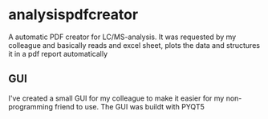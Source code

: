 # analysispdfcreator
A automatic PDF creator for LC/MS-analysis.  It was requested by my colleague and basically reads and excel sheet, plots the data and structures it in a pdf report automatically

## GUI
I've created a small GUI for my colleague to make it easier for my non-programming friend to use. The GUI was buildt with PYQT5
